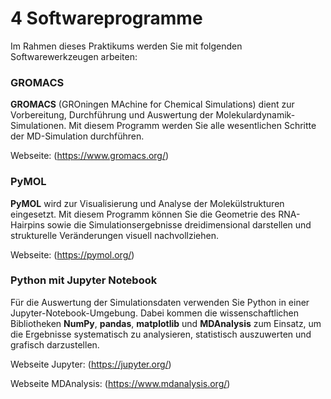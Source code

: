 # 4 Softwareprogramme


Im Rahmen dieses Praktikums werden Sie mit folgenden Softwarewerkzeugen arbeiten:

### GROMACS 

**GROMACS** (GROningen MAchine for Chemical Simulations) dient zur Vorbereitung, Durchführung und Auswertung der
Molekulardynamik-Simulationen. Mit diesem Programm werden Sie alle wesentlichen Schritte der MD-Simulation durchführen.

Webseite: (<a href="https://www.gromacs.org/" target="_blank">https://www.gromacs.org/</a>)

### PyMOL

**PyMOL** wird zur Visualisierung und Analyse der Molekülstrukturen eingesetzt. Mit diesem Programm können Sie die
Geometrie des RNA-Hairpins sowie die Simulationsergebnisse dreidimensional darstellen und strukturelle Veränderungen
visuell nachvollziehen.

Webseite: (<a href="https://pymol.org/" target="_blank">https://pymol.org/</a>)

### Python mit Jupyter Notebook

Für die Auswertung der Simulationsdaten verwenden Sie Python in einer Jupyter-Notebook-Umgebung.
Dabei kommen die wissenschaftlichen Bibliotheken **NumPy**, **pandas**, **matplotlib** und **MDAnalysis** zum Einsatz, um die Ergebnisse
systematisch zu analysieren, statistisch auszuwerten und grafisch darzustellen.

Webseite Jupyter: (<a href="https://jupyter.org/" target="_blank">https://jupyter.org/</a>)

Webseite MDAnalysis: (<a href="https://www.mdanalysis.org/" target="_blank">https://www.mdanalysis.org/</a>)
